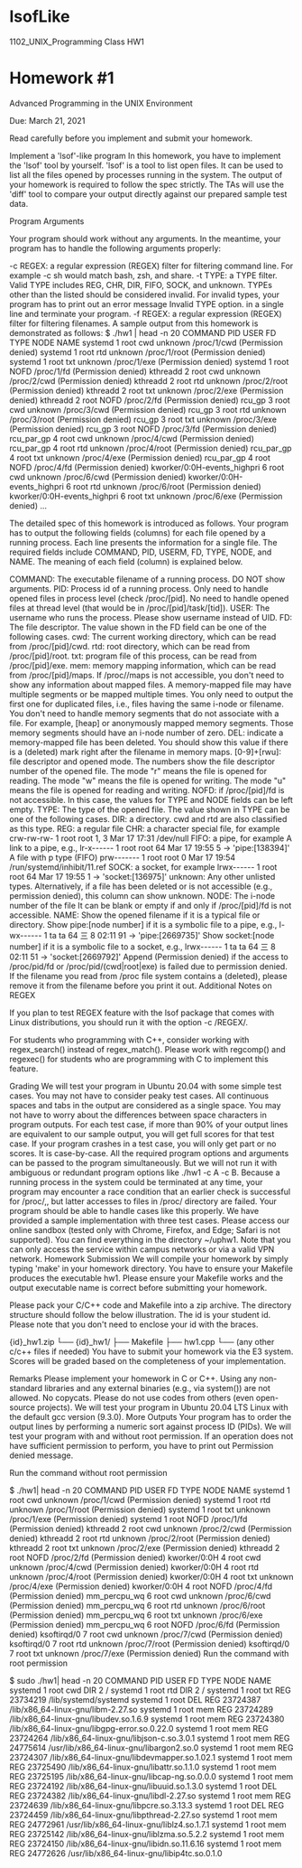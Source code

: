 # lsofLike
1102_UNIX_Programming Class HW1

# Homework #1
Advanced Programming in the UNIX Environment

Due: March 21, 2021

Read carefully before you implement and submit your homework.

Implement a 'lsof'-like program
In this homework, you have to implement the 'lsof' tool by yourself. 'lsof' is a tool to list open files. It can be used to list all the files opened by processes running in the system. The output of your homework is required to follow the spec strictly. The TAs will use the 'diff' tool to compare your output directly against our prepared sample test data.

Program Arguments

Your program should work without any arguments. In the meantime, your program has to handle the following arguments properly:

-c REGEX: a regular expression (REGEX) filter for filtering command line. For example -c sh would match bash, zsh, and share.
-t TYPE: a TYPE filter. Valid TYPE includes  REG,  CHR,  DIR,  FIFO,  SOCK, and  unknown. TYPEs other than the listed should be considered invalid. For invalid types, your program has to print out an error message Invalid TYPE option. in a single line and terminate your program.
-f REGEX: a regular expression (REGEX) filter for filtering filenames.
A sample output from this homework is demonstrated as follows:
$ ./hw1 | head -n 20
COMMAND         PID             USER            FD              TYPE            NODE            NAME
systemd         1               root            cwd             unknown                         /proc/1/cwd (Permission denied)
systemd         1               root            rtd             unknown                         /proc/1/root (Permission denied)
systemd         1               root            txt             unknown                         /proc/1/exe (Permission denied)
systemd         1               root            NOFD                                            /proc/1/fd (Permission denied)
kthreadd                2               root            cwd             unknown                         /proc/2/cwd (Permission denied)
kthreadd                2               root            rtd             unknown                         /proc/2/root (Permission denied)
kthreadd                2               root            txt             unknown                         /proc/2/exe (Permission denied)
kthreadd                2               root            NOFD                                            /proc/2/fd (Permission denied)
rcu_gp          3               root            cwd             unknown                         /proc/3/cwd (Permission denied)
rcu_gp          3               root            rtd             unknown                         /proc/3/root (Permission denied)
rcu_gp          3               root            txt             unknown                         /proc/3/exe (Permission denied)
rcu_gp          3               root            NOFD                                            /proc/3/fd (Permission denied)
rcu_par_gp              4               root            cwd             unknown                         /proc/4/cwd (Permission denied)
rcu_par_gp              4               root            rtd             unknown                         /proc/4/root (Permission denied)
rcu_par_gp              4               root            txt             unknown                         /proc/4/exe (Permission denied)
rcu_par_gp              4               root            NOFD                                            /proc/4/fd (Permission denied)
kworker/0:0H-events_highpri             6               root            cwd             unknown                         /proc/6/cwd (Permission denied)
kworker/0:0H-events_highpri             6               root            rtd             unknown                         /proc/6/root (Permission denied)
kworker/0:0H-events_highpri             6               root            txt             unknown                         /proc/6/exe (Permission denied)
...

The detailed spec of this homework is introduced as follows. Your program has to output the following fields (columns) for each file opened by a running process. Each line presents the information for a single file. The required fields include COMMAND, PID, USERM, FD, TYPE, NODE, and NAME. The meaning of each field (column) is explained below.

COMMAND:
The executable filename of a running process.
DO NOT show arguments.
PID:
Process id of a running process.
Only need to handle opened files in process level (check /proc/[pid]. No need to handle opened files at thread level (that would be in /proc/[pid]/task/[tid]).
USER:
The username who runs the process.
Please show username instead of UID.
FD: The file descriptor. The value shown in the FD field can be one of the following cases.
cwd: The current working directory, which can be read from /proc/[pid]/cwd.
rtd: root directory, which can be read from /proc/[pid]/root.
txt: program file of this process, can be read from /proc/[pid]/exe.
mem: memory mapping information, which can be read from /proc/[pid]/maps.
If /proc/<pid>/maps is not accessible, you don't need to show any information about mapped files.
A memory-mapped file may have multiple segments or be mapped multiple times. You only need to output the first one for duplicated files, i.e., files having the same i-node or filename.
You don't need to handle memory segments that do not associate with a file. For example, [heap] or anonymously mapped memory segments. Those memory segments should have an i-node number of zero.
DEL: indicate a memory-mapped file has been deleted. You should show this value if there is a (deleted) mark right after the filename in memory maps.
[0-9]+[rwu]: file descriptor and opened mode.
The numbers show the file descriptor number of the opened file.
The mode "r" means the file is opened for reading.
The mode "w" means the file is opened for writing.
The mode "u" means the file is opened for reading and writing.
NOFD: if /proc/[pid]/fd is not accessible. In this case, the values for TYPE and NODE fields can be left empty.
TYPE: The type of the opened file. The value shown in TYPE can be one of the following cases.
DIR: a directory. cwd and rtd are also classified as this type.
REG: a regular file
CHR: a character special file, for example
crw-rw-rw- 1 root root 1, 3 Mar 17 17:31 /dev/null
FIFO: a pipe, for example
A link to a pipe, e.g.,
lr-x------ 1 root root 64 Mar 17 19:55 5 -> 'pipe:[138394]'
A file with p type (FIFO)
prw------- 1 root root 0 Mar 17 19:54 /run/systemd/inhibit/11.ref
SOCK: a socket, for example
lrwx------ 1 root root 64 Mar 17 19:55 1 -> 'socket:[136975]'
unknown: Any other unlisted types. Alternatively, if a file has been deleted or is not accessible (e.g., permission denied), this column can show unknown.
NODE:
The i-node number of the file
It can be blank or empty if and only if /proc/[pid]/fd is not accessible.
NAME:
Show the opened filename if it is a typical file or directory.
Show pipe:[node number] if it is a symbolic file to a pipe, e.g.,
l-wx------ 1 ta ta 64 三 8 02:11 91 -> 'pipe:[2669735]'
Show socket:[node number] if it is a symbolic file to a socket, e.g.,
lrwx------ 1 ta ta 64 三 8 02:11 51 -> 'socket:[2669792]'
Append  (Permission denied) if the access to /proc/pid/fd or /proc/pid/(cwd|root|exe) is failed due to permission denied.
If the filename you read from /proc file system contains a  (deleted), please remove it from the filename before you print it out.
Additional Notes on REGEX

If you plan to test REGEX feature with the lsof package that comes with Linux distributions, you should run it with the option -c /REGEX/.

For students who programming with C++, consider working with regex_search() instead of regex_match(). Please work with regcomp() and regexec() for students who are programming with C to implement this feature.

Grading
We will test your program in Ubuntu 20.04 with some simple test cases. You may not have to consider peaky test cases.
All continuous spaces and tabs in the output are considered as a single space. You may not have to worry about the differences between space characters in program outputs.
For each test case, if more than 90% of your output lines are equivalent to our sample output, you will get full scores for that test case.
If your program crashes in a test case, you will only get part or no scores. It is case-by-case.
All the required program options and arguments can be passed to the program simultaneously. But we will not run it with ambiguous or redundant program options like ./hw1 -c A -c B.
Because a running process in the system could be terminated at any time, your program may encounter a race condition that an earlier check is successful for /proc/<pid>,, but latter accesses to files in /proc/<pid> directory are failed. Your program should be able to handle cases like this properly.
We have provided a sample implementation with three test cases. Please access our online sandbox (tested only with Chrome, Firefox, and Edge; Safari is not supported). You can find everything in the directory ~/uphw1. Note that you can only access the service within campus networks or via a valid VPN network.
Homework Submission
We will compile your homework by simply typing 'make' in your homework directory. You have to ensure your Makefile produces the executable hw1. Please ensure your Makefile works and the output executable name is correct before submitting your homework.

Please pack your C/C++ code and Makefile into a zip archive. The directory structure should follow the below illustration. The id is your student id. Please note that you don't need to enclose your id with the braces.

{id}_hw1.zip
└── {id}_hw1/
	├── Makefile
	├── hw1.cpp
	└── (any other c/c++ files if needed)
You have to submit your homework via the E3 system. Scores will be graded based on the completeness of your implementation.

Remarks
Please implement your homework in C or C++.
Using any non-standard libraries and any external binaries (e.g., via system()) are not allowed.
No copycats. Please do not use codes from others (even open-source projects).
We will test your program in Ubuntu 20.04 LTS Linux with the default gcc version (9.3.0).
More Outputs
Your program has to order the output lines by performing a numeric sort against process ID (PIDs). We will test your program with and without root permission. If an operation does not have sufficient permission to perform, you have to print out Permission denied message.

Run the command without root permission

$ ./hw1| head -n 20
COMMAND		PID		USER		FD		TYPE		NODE		NAME
systemd		1		root		cwd		unknown				/proc/1/cwd (Permission denied)
systemd		1		root		rtd		unknown				/proc/1/root (Permission denied)
systemd		1		root		txt		unknown				/proc/1/exe (Permission denied)
systemd		1		root		NOFD						/proc/1/fd (Permission denied)
kthreadd		2		root		cwd		unknown				/proc/2/cwd (Permission denied)
kthreadd		2		root		rtd		unknown				/proc/2/root (Permission denied)
kthreadd		2		root		txt		unknown				/proc/2/exe (Permission denied)
kthreadd		2		root		NOFD						/proc/2/fd (Permission denied)
kworker/0:0H		4		root		cwd		unknown				/proc/4/cwd (Permission denied)
kworker/0:0H		4		root		rtd		unknown				/proc/4/root (Permission denied)
kworker/0:0H		4		root		txt		unknown				/proc/4/exe (Permission denied)
kworker/0:0H		4		root		NOFD						/proc/4/fd (Permission denied)
mm_percpu_wq		6		root		cwd		unknown				/proc/6/cwd (Permission denied)
mm_percpu_wq		6		root		rtd		unknown				/proc/6/root (Permission denied)
mm_percpu_wq		6		root		txt		unknown				/proc/6/exe (Permission denied)
mm_percpu_wq		6		root		NOFD						/proc/6/fd (Permission denied)
ksoftirqd/0		7		root		cwd		unknown				/proc/7/cwd (Permission denied)
ksoftirqd/0		7		root		rtd		unknown				/proc/7/root (Permission denied)
ksoftirqd/0		7		root		txt		unknown				/proc/7/exe (Permission denied)
Run the command with root permission

$ sudo ./hw1| head -n 20
COMMAND		PID		USER		FD		TYPE		NODE		NAME
systemd		1		root		cwd		DIR		2		/
systemd		1		root		rtd		DIR		2		/
systemd		1		root		txt		REG		23734219		/lib/systemd/systemd
systemd		1		root		DEL		REG		23724387		/lib/x86_64-linux-gnu/libm-2.27.so
systemd		1		root		mem		REG		23724289		/lib/x86_64-linux-gnu/libudev.so.1.6.9
systemd		1		root		mem		REG		23724380		/lib/x86_64-linux-gnu/libgpg-error.so.0.22.0
systemd		1		root		mem		REG		23724264		/lib/x86_64-linux-gnu/libjson-c.so.3.0.1
systemd		1		root		mem		REG		24775614		/usr/lib/x86_64-linux-gnu/libargon2.so.0
systemd		1		root		mem		REG		23724307		/lib/x86_64-linux-gnu/libdevmapper.so.1.02.1
systemd		1		root		mem		REG		23725490		/lib/x86_64-linux-gnu/libattr.so.1.1.0
systemd		1		root		mem		REG		23725195		/lib/x86_64-linux-gnu/libcap-ng.so.0.0.0
systemd		1		root		mem		REG		23724192		/lib/x86_64-linux-gnu/libuuid.so.1.3.0
systemd		1		root		DEL		REG		23724382		/lib/x86_64-linux-gnu/libdl-2.27.so
systemd		1		root		mem		REG		23724639		/lib/x86_64-linux-gnu/libpcre.so.3.13.3
systemd		1		root		DEL		REG		23724459		/lib/x86_64-linux-gnu/libpthread-2.27.so
systemd		1		root		mem		REG		24772961		/usr/lib/x86_64-linux-gnu/liblz4.so.1.7.1
systemd		1		root		mem		REG		23725142		/lib/x86_64-linux-gnu/liblzma.so.5.2.2
systemd		1		root		mem		REG		23724150		/lib/x86_64-linux-gnu/libidn.so.11.6.16
systemd		1		root		mem		REG		24772626		/usr/lib/x86_64-linux-gnu/libip4tc.so.0.1.0
